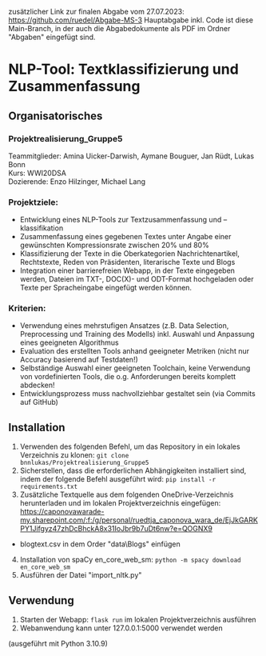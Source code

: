 zusätzlicher Link zur finalen Abgabe vom 27.07.2023: https://github.com/ruedel/Abgabe-MS-3
Hauptabgabe inkl. Code ist diese Main-Branch, in der auch die Abgabedokumente als PDF im Ordner "Abgaben" eingefügt sind.

# NLP-Tool: Textklassifizierung und Zusammenfassung
## Organisatorisches

### Projektrealisierung_Gruppe5
Teammitglieder: Amina Uicker-Darwish, Aymane Bouguer, Jan Rüdt, Lukas Bonn <br>
Kurs: WWI20DSA <br>
Dozierende: Enzo Hilzinger, Michael Lang

### Projektziele: 
- Entwicklung eines NLP-Tools zur Textzusammenfassung und –klassifikation
- Zusammenfassung eines gegebenen Textes unter Angabe einer gewünschten Kompressionsrate zwischen 20% und 80%
- Klassifizierung der Texte in die Oberkategorien Nachrichtenartikel, Rechtstexte, Reden von Präsidenten, literarische Texte und Blogs
- Integration einer barrierefreien Webapp, in der Texte eingegeben werden, Dateien im TXT-, DOC(X)- und ODT-Format hochgeladen oder Texte per Spracheingabe eingefügt werden können.
  
### Kriterien:

- Verwendung eines mehrstufigen Ansatzes (z.B. Data Selection, Preprocessing und Training des
Modells) inkl. Auswahl und Anpassung eines geeigneten Algorithmus
- Evaluation des erstellten Tools anhand geeigneter Metriken (nicht nur Accuracy basierend auf
Testdaten!)
- Selbständige Auswahl einer geeigneten Toolchain, keine Verwendung von vordefinierten Tools,
die o.g. Anforderungen bereits komplett abdecken!
- Entwicklungsprozess muss nachvollziehbar gestaltet sein (via Commits auf GitHub)


## Installation
1. Verwenden des folgenden Befehl, um das Repository in ein lokales Verzeichnis zu klonen: `git clone bnnlukas/Projektrealisierung_Gruppe5`
2. Sicherstellen, dass die erforderlichen Abhängigkeiten installiert sind, indem der folgende Befehl ausgeführt wird: `pip install -r requirements.txt`
3. Zusätzliche Textquelle aus dem folgenden OneDrive-Verzeichnis herunterladen und im lokalen Projektverzeichnis eingefügen:
https://caponovawarade-my.sharepoint.com/:f:/g/personal/ruedtja_caponova_wara_de/EjJkGARKPY1Jifgyz47zhDcBhckA8x31IoJbr9b7uDt6nw?e=QOGNX9
  - blogtext.csv in dem Order "data\Blogs" einfügen
4. Installation von spaCy en_core_web_sm: `python -m spacy download en_core_web_sm`
5. Ausführen der Datei "import_nltk.py"


## Verwendung
1. Starten der Webapp: `flask run` im lokalen Projektverzeichnis ausführen
2. Webanwendung kann unter 127.0.0.1:5000 verwendet werden


(ausgeführt mit Python 3.10.9)
























